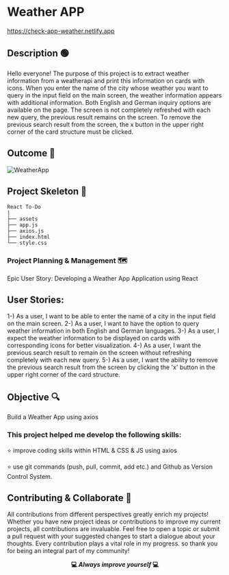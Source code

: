 
# Weather APP

https://check-app-weather.netlify.app

## Description 🟢

Hello everyone! The purpose of this project is to extract weather information from a weatherapi and print this information on cards with icons. When you enter the name of the city whose weather you want to query in the input field on the main screen, the weather information appears with additional information. Both English and German inquiry options are available on the page. The screen is not completely refreshed with each new query, the previous result remains on the screen. To remove the previous search result from the screen, the x button in the upper right corner of the card structure must be clicked.

## Outcome 🎥

![WeatherApp](https://github.com/KadirTarti/KadirTarti/assets/150926891/b151d6da-0f53-4cb0-85f7-b4d99b784897) 


## Project Skeleton 👷

```
React To-Do
|
├── assets
├── app.js
├── axios.js
├── index.html
└── style.css

```



### Project Planning & Management 🗺️

Epic User Story: Developing a Weather App Application using React


## User Stories:

1-) As a user, I want to be able to enter the name of a city in the input field on the main screen.
2-) As a user, I want to have the option to query weather information in both English and German languages.
3-) As a user, I expect the weather information to be displayed on cards with corresponding icons for better visualization.
4-) As a user, I want the previous search result to remain on the screen without refreshing completely with each new query.
5-) As a user, I want the ability to remove the previous search result from the screen by clicking the 'x' button in the upper right corner of the card structure.

## Objective 🔍

Build a Weather App using axios

### This project helped me develop the following skills:

⭐ improve coding skills within HTML & CSS & JS using axios

⭐ use git commands (push, pull, commit, add etc.) and Github as Version Control System.


## Contributing & Collaborate 💪
All contributions from different perspectives greatly enrich my projects! Whether you have new project ideas or contributions to improve my current projects, all contributions are invaluable. Feel free to open a topic or submit a pull request with your suggested changes to start a dialogue about your thoughts. Every contribution plays a vital role in my progress. so thank you for being an integral part of my community!



**<p align="center"> 💻 *Always improve yourself* 💻</p>** 
